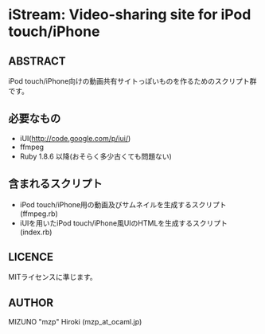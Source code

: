 iStream: Video-sharing site for iPod touch/iPhone
=================================================

ABSTRACT
--------
iPod touch/iPhone向けの動画共有サイトっぽいものを作るためのスクリプト群です。


必要なもの
----------
* iUI(http://code.google.com/p/iui/)
* ffmpeg
* Ruby 1.8.6 以降(おそらく多少古くても問題ない)


含まれるスクリプト
------------------

* iPod touch/iPhone用の動画及びサムネイルを生成するスクリプト(ffmpeg.rb)
* iUIを用いたiPod touch/iPhone風UIのHTMLを生成するスクリプト(index.rb)


LICENCE
-------
MITライセンスに準じます。


AUTHOR
------
MIZUNO "mzp" Hiroki (mzp_at_ocaml.jp)
